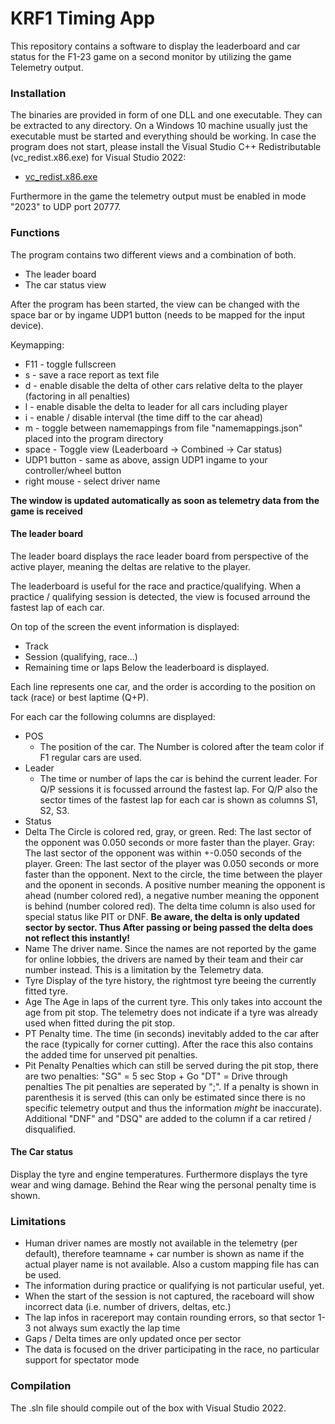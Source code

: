 # KRF1 Timing App

This repository contains a software to display the leaderboard and car status for the F1-23 game on a second monitor by utilizing the game Telemetry output.

### Installation
The binaries are provided in form of one DLL and one executable. They can be extracted to any directory.
On a Windows 10 machine usually just the executable must be started and everything should be working.
In case the program does not start, please install the Visual Studio C++ Redistributable (vc_redist.x86.exe) for Visual Studio 2022:
- [vc_redist.x86.exe](https://aka.ms/vs/17/release/vc_redist.x86.exe)

Furthermore in the game the telemetry output must be enabled in mode "2023" to UDP port 20777.

### Functions
The program contains two different views and a combination of both.

- The leader board
- The car status view


After the program has been started, the view can be changed with the space bar or by ingame UDP1 button (needs to be mapped for the input device).

Keymapping:
- F11           - toggle fullscreen
- s             - save a race report as text file
- d             - enable disable the delta of other cars relative delta to the player (factoring in all penalties)
- l             - enable disable the delta to leader for all cars including player
- i             - enable / disable interval (the time diff to the car ahead)
- m             - toggle between namemappings from file "namemappings.json" placed into the program directory
- space         - Toggle view (Leaderboard -> Combined -> Car status)
- UDP1 button   - same as above, assign UDP1 ingame to your controller/wheel button
- right mouse   - select driver name

**The window is updated automatically as soon as telemetry data from the game is received**

#### The leader board
The leader board displays the race leader board from perspective of the active player, meaning the deltas are relative to the player.

The leaderboard is useful for the race and practice/qualifying.
When a practice / qualifying session is detected, the view is focused arround the fastest lap of each car.

On top of the screen the event information is displayed:
- Track
- Session (qualifying, race...)
- Remaining time or laps
Below the leaderboard is displayed.

Each line represents one car, and the order is according to the position on tack (race) or best laptime (Q+P).  

For each car the following columns are displayed:
- POS
  - The position of the car. The Number is colored after the team color if F1 regular cars are used.
- Leader
  - The time or number of laps the car is behind the current leader. For Q/P sessions it is focussed arround the fastest lap. For Q/P also the sector times of the fastest lap for each car is shown as columns S1, S2, S3. 
- Status 
- Delta
The Circle is colored red, gray, or green.
 Red: The last sector of the opponent was 0.050 seconds or more faster than the player.
 Gray: The last sector of the opponent was within +-0.050 seconds of the player.
 Green: The last sector of the player was 0.050 seconds or more faster than the opponent.
Next to the circle, the time between the player and the oponent in seconds. A positive number meaning the opponent is ahead (number colored red), a negative number meaning the opponent is behind (number colored red).
The delta time column is also used for special status like PIT or DNF.
**Be aware, the delta is only updated sector by sector. Thus After passing or being passed the delta does not reflect this instantly!**
- Name
The driver name. Since the names are not reported by the game for online lobbies, the drivers are named by their team and their car number instead. This is a limitation by the Telemetry data. 
- Tyre
Display of the tyre history, the rightmost tyre beeing the currently fitted tyre.
- Age
The Age in laps of the current tyre. This only takes into account the age from pit stop. The telemetry does not indicate if a tyre was already used when fitted during the pit stop.
- PT
Penalty time. The time (in seconds) inevitably added to the car after the race (typically for corner cutting). After the race this also contains the added time for unserved pit penalties.
- Pit Penalty
Penalties which can still be served during the pit stop, there are two penalties:
"SG" = 5 sec Stop + Go 
"DT" = Drive through penalties
The pit penalties are seperated by ";". If a penalty is shown in parenthesis it is served (this can only be estimated since there is no specific telemetry output and thus the information *might* be inaccurate).
Additional "DNF" and "DSQ" are added to the column if a car retired / disqualified.

#### The Car status
Display the tyre and engine temperatures. Furthermore displays the tyre wear and wing damage. Behind the Rear wing the personal penalty time is shown.

### Limitations
- Human driver names are mostly not available in the telemetry (per default), therefore teamname + car number is shown as name if the actual player name is not available. Also a custom mapping file has can be used.
- The information during practice or qualifying is not particular useful, yet.
- When the start of the session is not captured, the raceboard will show incorrect data (i.e. number of drivers, deltas, etc.)
- The lap infos in racereport may contain rounding errors, so that sector 1-3 not always sum exactly the lap time
- Gaps / Delta times are only updated once per sector
- The data is focused on the driver participating in the race, no particular support for spectator mode

### Compilation
The .sln file should compile out of the box with Visual Studio 2022.